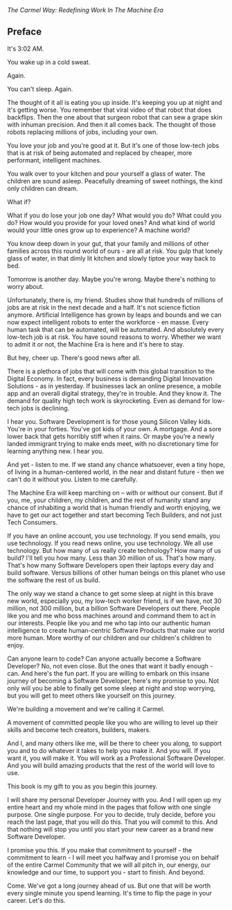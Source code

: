 *The Carmel Way: Redefining Work In The Machine Era*

## Preface

It's 3:02 AM.

You wake up in a cold sweat.

Again.

You can't sleep. Again.

The thought of it all is eating you up inside. It's keeping you up at night and it's getting worse. You remember that viral video of that robot that does backflips. Then the one about that surgeon robot that can sew a grape skin with inhuman precision. And then it all comes back. The thought of those robots replacing millions of jobs, including your own.

You love your job and you're good at it. But it's one of those low-tech jobs that is at risk of being automated and replaced by cheaper, more performant, intelligent machines. 

You walk over to your kitchen and pour yourself a glass of water. The children are sound asleep. Peacefully dreaming of sweet nothings, the kind only children can dream.

What if?

What if you do lose your job one day? What would you do? What could you do? How would you provide for your loved ones? And what kind of world would your little ones grow up to experience? 
A machine world?

You know deep down in your gut, that your family and millions of other families across this round world of ours - are all at risk. You gulp that lonely glass of water, in that dimly lit kitchen and slowly tiptoe your way back to bed. 

Tomorrow is another day. Maybe you're wrong. Maybe there's nothing to worry about.

Unfortunately, there is, my friend. Studies show that hundreds of millions of jobs are at risk in the next decade and a half. It's not science fiction anymore. Artificial Intelligence has grown by leaps and bounds and we can now expect intelligent robots to enter the workforce - en masse. Every human task that can be automated, will be automated. And absolutely every low-tech job is at risk. You have sound reasons to worry. Whether we want to admit it or not, the Machine Era is here and it's here to stay. 

But hey, cheer up. There's good news after all. 

There is a plethora of jobs that will come with this global transition to the Digital Economy. In fact, every business is demanding Digital Innovation Solutions - as in yesterday. If businesses lack an online presence, a mobile app and an overall digital strategy, they're in trouble. And they know it. The demand for quality high tech work is skyrocketing. Even as demand for low-tech jobs is declining. 

I hear you. Software Development is for those young Silicon Valley kids. You're in your forties. You've got kids of your own. A mortgage. And a sore lower back that gets horribly stiff when it rains. Or maybe you’re a newly landed immigrant trying to make ends meet, with no discretionary time for learning anything new. I hear you. 

And yet - listen to me. If we stand any chance whatsoever, even a tiny hope, of living in a human-centered world, in the near and distant future - then we can't do it without you. Listen to me carefully. 

The Machine Era will keep marching on – with or without our consent. But if you, me, your children, my children, and the rest of humanity stand any chance of inhabiting a world that is human friendly and worth enjoying, we have to get our act together and start becoming Tech Builders, and not just Tech Consumers. 

If you have an online account, you use technology. If you send emails, you use technology. If you read news online, you use technology. We all use technology. But how many of us really create technology? How many of us build? I'll tell you how many. Less than 30 million of us. That's how many. That's how many Software Developers open their laptops every day and build software. Versus billions of other human beings on this planet who use the software the rest of us build. 

The only way we stand a chance to get some sleep at night in this brave new world, especially you, my low-tech worker friend, is if we have, not 30 million, not 300 million, but a billion Software Developers out there. People like you and me who boss machines around and command them to act in our interests. People like you and me who tap into our authentic human intelligence to create human-centric Software Products that make our world more human. More worthy of our children and our children's children to enjoy.

Can anyone learn to code? Can anyone actually become a Software Developer? No, not even close. But the ones that want it badly enough - can. And here's the fun part. If you are willing to embark on this insane journey of becoming a Software Developer, here's my promise to you. Not only will you be able to finally get some sleep at night and stop worrying, but you will get to meet others like yourself on this journey. 

We're building a movement and we're calling it Carmel. 

A movement of committed people like you who are willing to level up their skills and become tech creators, builders, makers. 

And I, and many others like me, will be there to cheer you along, to support you and to do whatever it takes to help you make it. And you will. If you want it, you will make it. You will work as a Professional Software Developer. And you will build amazing products that the rest of the world will love to use. 

This book is my gift to you as you begin this journey. 

I will share my personal Developer Journey with you. And I will open up my entire heart and my whole mind in the pages that follow with one single purpose. One single purpose. For you to decide, truly decide, before you reach the last page, that you will do this. That you will commit to this. And that nothing will stop you until you start your new career as a brand new Software Developer. 

I promise you this. If you make that commitment to yourself - the commitment to learn - I will meet you halfway and I promise you on behalf of the entire Carmel Community that we will all pitch in, our energy, our knowledge and our time, to support you - start to finish. And beyond.

Come. We've got a long journey ahead of us. But one that will be worth every single minute you spend learning. It's time to flip the page in your career. Let's do this.